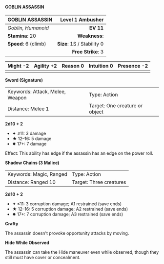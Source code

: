 #### GOBLIN ASSASSIN

| GOBLIN ASSASSIN      |       **Level 1 Ambusher** |
| :------------------- | -------------------------: |
| *Goblin, Humanoid*   |                  **EV 11** |
| **Stamina**: 20      |              **Weakness**: |
| **Speed**: 6 (climb) | **Size**: 1S / Stability 0 |
|                      |         **Free Strike**: 3 |

| **Might** -2 | **Agility** +2 | **Reason** 0 | **Intuition** 0 | **Presence** -2 |
| ------------ | -------------- | ------------ | --------------- | --------------- |
|              |                |              |                 |                 |

**Sword (Signature)**

|                                 |                                |
| :------------------------------ | :----------------------------- |
| Keywords: Attack, Melee, Weapon | Type: Action                   |
| Distance: Melee 1               | Target: One creature or object |

**2d10 + 2**

- ✦ ≤11: 3 damage
- ★ 12–16: 5 damage
- ✸ 17+: 7 damage

Effect: This ability has edge if the assassin has an edge on the power roll.

**Shadow Chains (3 Malice)**

|                         |                         |
| :---------------------- | :---------------------- |
| Keywords: Magic, Ranged | Type: Action            |
| Distance: Ranged 10     | Target: Three creatures |

**2d10 + 2**

- ✦ ≤11: 3 corruption damage; A1 restrained (save ends)
- ★ 12–16: 5 corruption damage; A2 restrained (save ends)
- ✸ 17+: 7 corruption damage; A3 restrained (save ends)

**Crafty**

The assassin doesn't provoke opportunity attacks by moving.

**Hide While Observed**

The assassin can take the Hide maneuver even while observed, though they still must have cover or concealment.
